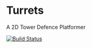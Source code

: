 # Turrets
A 2D Tower Defence Platformer

[![Build Status](https://travis-ci.org/WilliamHayward/Turrets.svg?branch=master)](https://travis-ci.org/WilliamHayward/Turrets)
